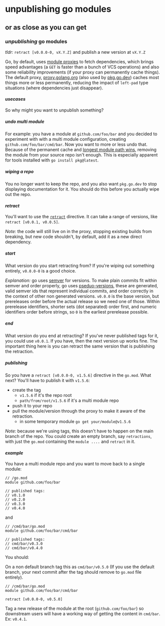 # unpublishing go modules

## or as close as you can get


### _unpublishing_ go modules

_tldr:_ `retract [v0.0.0-0, vX.Y.Z]` and publish a new version at `vX.Y.Z`

Go, by default, uses [module proxies](https://go.dev/ref/mod#module-proxy) to fetch dependencies,
which brings speed advantages (a `GET` is faster than a bunch of VCS operations)
and also some reliability improvements (if your proxy can permanently cache things).
The default proxy, [proxy.golang.org](https://proxy.golang.org/)
(also used by [pkg.go.dev](https://pkg.go.dev/))
caches most things more or less permanently,
reducing the impact of `left-pad` type situations (where dependencies just disappear).

#### _usecases_

So why might you want to unpublish something?

##### _undo_ multi module

For example: you have a module at `github.com/foo/bar`
and you decided to experiment with with a multi module configuration,
creating `github.com/foo/bar/cmd/bar`.
Now you want to more or less undo that.
Because of the permanent cache and [longest module path wins](https://go.dev/ref/mod#resolve-pkg-mod),
removing the module from your source repo isn't enough.
This is especially apparent for tools installed with `go install pkg@latest`.

##### _wiping_ a repo

You no longer want to keep the repo,
and you also want `pkg.go.dev` to stop displaying documentation for it.
You should do this before you actually wipe out the repo.

#### _retract_

You'll want to use the [`retract`](https://go.dev/ref/mod#go-mod-file-retract) directive.
It can take a range of versions, like `retract [v0.0.1, v0.0.5]`.

_Note:_ the code will still live on in the proxy,
stopping existing builds from breaking,
but new code shouldn't, by default, add it as a new direct dependency.

##### _start_

What version do you start retracting from?
If you're wiping out something entirely, `v0.0.0-0` is a good choice.

_Explanation:_ go uses [semver](https://semver.org/) for versions.
To make plain commits fit within semver and order properly,
go uses [pseduo-versions](https://go.dev/ref/mod#pseudo-versions),
these are generated, valid semver ids that represent individual commits,
and order correctly in the context of other non generated versions.
`v0.0.0` is the base version,
but prereleases order before the actual release so we need one of those.
Within prerelease identifiers,
shorter sets (dot separated) order first,
and numeric identifiers order before strings, so `0` is the earliest prerelease possible.

##### _end_

What version do you end at retracting?
If you've never published tags for it, you could use `v0.0.1`.
If you have, then the next version up works fine.
The important thing here is you can retract the same version that is publishing the retraction.

##### _publishing_

So you have a `retract [v0.0.0-0, v1.5.6]` directive in the `go.mod`.
What next?
You'll have to publish it with `v1.5.6`:

- create the tag
  - `v1.5.6` if it's the repo root
  - `path/from/root/v1.5.6` if it's a multi module repo
- push it to your repo
- pull the module/version through the proxy to make it aware of the retraction.
  - in some temporary module `go get your/module@v1.5.6`

_Note:_ because we're using tags,
this doesn't have to happen on the main branch of the repo.
You could create an empty branch, say `retractions`,
with just the `go.mod` containing the `module ....` and `retract` in it.

#### _example_

You have a multi module repo and you want to move back to a single module:

```gomod
// /go.mod
module github.com/foo/bar

// published tags:
// v0.1.0
// v0.2.0
// v0.3.0
// v0.4.0
```

and

```gomod
// /cmd/bar/go.mod
module github.com/foo/bar/cmd/bar

// published tags:
// cmd/bar/v0.3.0
// cmd/bar/v0.4.0
```

You should:

On a non default branch tag this as `cmd/bar/v0.5.0`
(If you use the default branch,
your next commit after the tag should remove to `go.mod` file entirely).

```gomod
// /cmd/bar/go.mod
module github.com/foo/bar/cmd/bar

retract [v0.0.0-0, v0.5.0]
```

Tag a new release of the module at the root (`github.com/foo/bar`)
so downstream users will have a working way of getting the content in `cmd/bar`.
Ex: `v0.4.1`.
